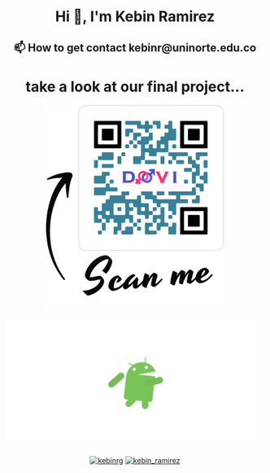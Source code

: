 <h1 align="center">Hi 👋, I'm Kebin Ramirez </h1>




<h2 align="center">📫 How to get contact kebinr@uninorte.edu.co </h2>
<h1 align="center">take a look at our final project... </h1>
<p align="center">
  <img src="https://github.com/kebinRamirez/kebinRamirez/blob/main/DOVISCAN.png" width="350" title="DOVI">
</p>



![image](https://github.com/kebinRamirez/kebinRamirez/blob/main/android.gif)




<p align="center">
<a href="https://twitter.com/kebinrg" target="blank"><img align="center" src="https://cdn.jsdelivr.net/npm/simple-icons@3.0.1/icons/twitter.svg" alt="kebinrg" height="20" width="20" /></a>
<a href="https://www.instagram.com/kebin_ramirez/?hl=es-la" target="blank"><img align="center" src="https://cdn.jsdelivr.net/npm/simple-icons@3.0.1/icons/instagram.svg" alt="kebin_ramirez" height="20" width="20" /></a>
</p>




